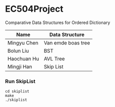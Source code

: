 # EC504Project

Comparative Data Structures for Ordered Dictionary

| Name | Data Structure |
| -------- | -------- |
| Mingyu Chen |Van emde boas tree|
| Bolun Liu |BST  |
| Haochuan Hu | AVL Tree  |
| Mingji Han | Skip List |


### Run SkipList

```
cd skiplist
make
./skiplist
```
